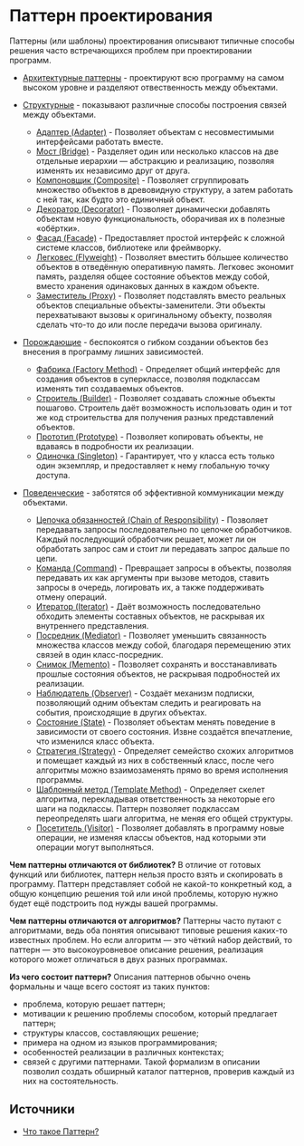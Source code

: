 # Паттерн проектирования
Паттерны (или шаблоны) проектирования описывают типичные способы решения часто встречающихся проблем при проектировании программ.
- [Архитектурные паттерны](#) - проектируют всю программу на самом высоком уровне и разделяют отвественность между объектами.
- [Структурные](#Структурные) - показывают различные способы построения связей между объектами.
  - [Адаптер (Adapter)](#Adapter) - Позволяет объектам с несовместимыми интерфейсами работать вместе.
  - [Мост (Bridge)](#Bridge) - Разделяет один или несколько классов на две отдельные иерархии — абстракцию и реализацию, позволяя изменять их независимо друг от друга.
  - [Компоновщик (Composite)](#Composite) - Позволяет сгруппировать множество объектов в древовидную структуру, а затем работать с ней так, как будто это единичный объект.
  - [Декоратор (Decorator)](#Decorator) - Позволяет динамически добавлять объектам новую функциональность, оборачивая их в полезные «обёртки».
  - [Фасад (Facade)](#Facade) - Предоставляет простой интерфейс к сложной системе классов, библиотеке или фреймворку.
  - [Легковес (Flyweight)](#Flyweight) - Позволяет вместить бóльшее количество объектов в отведённую оперативную память. Легковес экономит память, разделяя общее состояние объектов между собой, вместо хранения одинаковых данных в каждом объекте.
  - [Заместитель (Proxy)](#Proxy) - Позволяет подставлять вместо реальных объектов специальные объекты-заменители. Эти объекты перехватывают вызовы к оригинальному объекту, позволяя сделать что-то до или после передачи вызова оригиналу.


- [Порождающие](#Порождающие) - беспокоятся о гибком создании объектов без внесения в программу лишних зависимостей.
  - [Фабрика (Factory Method)](#Method) - Определяет общий интерфейс для создания объектов в суперклассе, позволяя подклассам изменять тип создаваемых объектов.
  - [Строитель (Builder)](#Builder) - Позволяет создавать сложные объекты пошагово. Строитель даёт возможность использовать один и тот же код строительства для получения разных представлений объектов.
  - [Прототип (Prototype)](#Prototype) - Позволяет копировать объекты, не вдаваясь в подробности их реализации.
  - [Одиночка (Singleton)](#Singleton) - Гарантирует, что у класса есть только один экземпляр, и предоставляет к нему глобальную точку доступа.

- [Поведенческие](#Поведенческие) - заботятся об эффективной коммуникации между объектами.
  - [Цепочка обязанностей (Chain of Responsibility)](#Chain-of-Responsibility) - Позволяет передавать запросы последовательно по цепочке обработчиков. Каждый последующий обработчик решает, может ли он обработать запрос сам и стоит ли передавать запрос дальше по цепи.
  - [Команда (Command)](#Command) - Превращает запросы в объекты, позволяя передавать их как аргументы при вызове методов, ставить запросы в очередь, логировать их, а также поддерживать отмену операций.
  - [Итератор (Iterator)](#Iterator) - Даёт возможность последовательно обходить элементы составных объектов, не раскрывая их внутреннего представления.
  - [Посредник (Mediator)](#Mediator) - Позволяет уменьшить связанность множества классов между собой, благодаря перемещению этих связей в один класс-посредник.
  - [Снимок (Memento)](#Memento) - Позволяет сохранять и восстанавливать прошлые состояния объектов, не раскрывая подробностей их реализации.
  - [Наблюдатель (Observer)](#Observer) - Создаёт механизм подписки, позволяющий одним объектам следить и реагировать на события, происходящие в других объектах.
  - [Состояние (State)](#State) - Позволяет объектам менять поведение в зависимости от своего состояния. Извне создаётся впечатление, что изменился класс объекта.
  - [Стратегия (Strategy)](#Strategy) - Определяет семейство схожих алгоритмов и помещает каждый из них в собственный класс, после чего алгоритмы можно взаимозаменять прямо во время исполнения программы.
  - [Шаблонный метод (Template Method)](#Template-Method) - Определяет скелет алгоритма, перекладывая ответственность за некоторые его шаги на подклассы. Паттерн позволяет подклассам переопределять шаги алгоритма, не меняя его общей структуры.
  - [Посетитель (Visitor)](#Visitor) - Позволяет добавлять в программу новые операции, не изменяя классы объектов, над которыми эти операции могут выполняться.
 

**Чем паттерны отличаются от библиотек?**
В отличие от готовых функций или библиотек, паттерн нельзя просто взять и скопировать в программу. Паттерн представляет собой не какой-то конкретный код, а общую концепцию решения той или иной проблемы, которую нужно будет ещё подстроить под нужды вашей программы.

**Чем паттерны отличаются от алгоритмов?**
Паттерны часто путают с алгоритмами, ведь оба понятия описывают типовые решения каких-то известных проблем. Но если алгоритм — это чёткий набор действий, то паттерн — это высокоуровневое описание решения, реализация которого может отличаться в двух разных программах.


**Из чего состоит паттерн?**
Описания паттернов обычно очень формальны и чаще всего состоят из таких пунктов:
- проблема, которую решает паттерн;
- мотивации к решению проблемы способом, который предлагает паттерн;
- структуры классов, составляющих решение;
- примера на одном из языков программирования;
- особенностей реализации в различных контекстах;
- связей с другими паттернами.
Такой формализм в описании позволил создать обширный каталог паттернов, проверив каждый из них на состоятельность.

## Источники
- [Что такое Паттерн?](#https://refactoring.guru/ru/design-patterns/what-is-pattern)
